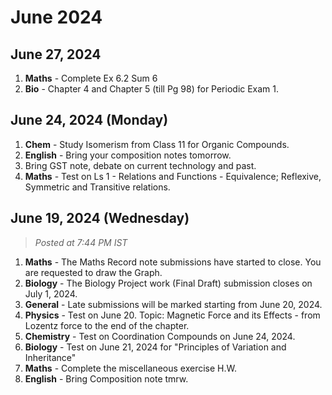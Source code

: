 # June 2024
## June 27, 2024
1. **Maths** - Complete Ex 6.2 Sum 6
2. **Bio** - Chapter 4 and Chapter 5 (till Pg 98) for Periodic Exam 1.
## June 24, 2024 (Monday)
1. **Chem** - Study Isomerism from Class 11 for Organic Compounds.
2. **English** - Bring your composition notes tomorrow.
3. Bring GST note, debate on current technology and past.
4. **Maths** - Test on Ls 1 - Relations and Functions - Equivalence; Reflexive, Symmetric and Transitive relations.
## June 19, 2024 (Wednesday)

> _Posted at 7:44 PM IST_

1. **Maths** - The Maths Record note submissions have started to close. You are requested to draw the Graph.
2. **Biology** - The Biology Project work (Final Draft) submission closes on July 1, 2024. 
3. **General** - Late submissions will be marked starting from June 20, 2024.
4. **Physics** - Test on June 20. Topic: Magnetic Force and its Effects - from Lozentz force to the end of the chapter.
5. **Chemistry** - Test on Coordination Compounds on June 24, 2024.
6. **Biology** - Test on June 21, 2024 for "Principles of Variation and Inheritance"
7. **Maths** - Complete the miscellaneous exercise H.W.
8. **English** - Bring Composition note tmrw.